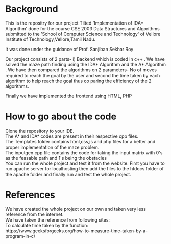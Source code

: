<h1>Background</h1>
This is the repositry for our project Tilted 'Implementation of IDA* Algorithm' done for the course CSE 2003 Data Structures and Algorithms submitted to 
the 'School of Computer Science and Technology' of Vellore Institute of Technology,Vellore,Tamil Nadu.<p> </p>
It was done under the guidance of Prof. Sanjiban Sekhar Roy<p> </p>
Our project consists of 2 parts- i) Backend which is coded in c++ . We have solved the maze path finding using the IDA* Algorithm and the A* Algorithm . We have then compared the  algorithms on 2 parameters- No of moves required to reach the  goal by the user and second the time taken by each algorithm to help reach the goal thus co paring the efficiency of the 2 algorithms.<p> </p>
Finally we have implemented the frontend using HTML, PHP <p> </p>
  <h1>How to go about the code</h1>
  Clone the repository to your IDE.<br/>
  The A* and IDA* codes are present in their respective cpp files.<br/>
  The Templates folder contains html,css,js and php files for a better and proper implementation of the maze problem.<br/>
  The inputgen.cpp file contains the code for taking the input matrix with 0's  as the feasable path and 1's being the obstacles<br/>
  You can run the whole project and test it from the website.
  First you have to run apache server for localhosting then add the files to the htdocs folder of the apache folder
  and finally run and test the whole project.
   <h1>References</h1>
  We have created the whole project on our own and taken very less reference from the internet.<br/>
  We have taken the reference from following sites:<br/>
  To calculate time taken by the function: https://www.geeksforgeeks.org/how-to-measure-time-taken-by-a-program-in-c/
  




